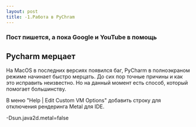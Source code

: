 ```yaml
---
layout: post
title: -1.Работа в PyChram
---
```


### Пост пишется, а пока Google и YouTube в помощь

## Pycharm мерцает
На MacOS в последних версиях появился баг, PyCharm в полноэкраном режиме начинает быстро мерцать. До сих пор точные причины и как это исправить неизвестно. Но на данный момент есть способ, который помогает большинству.

В меню "Help | Edit Custom VM Options" добавить строку для отключения рендеринга Metal для IDE.

-Dsun.java2d.metal=false
